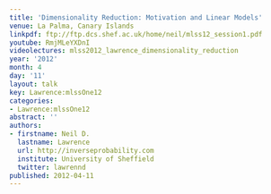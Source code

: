 ```yaml
---
title: 'Dimensionality Reduction: Motivation and Linear Models'
venue: La Palma, Canary Islands
linkpdf: ftp://ftp.dcs.shef.ac.uk/home/neil/mlss12_session1.pdf
youtube: RmjMLeYXDnI
videolectures: mlss2012_lawrence_dimensionality_reduction
year: '2012'
month: 4
day: '11'
layout: talk
key: Lawrence:mlssOne12
categories:
- Lawrence:mlssOne12
abstract: ''
authors:
- firstname: Neil D.
  lastname: Lawrence
  url: http://inverseprobability.com
  institute: University of Sheffield
  twitter: lawrennd
published: 2012-04-11
---
```

